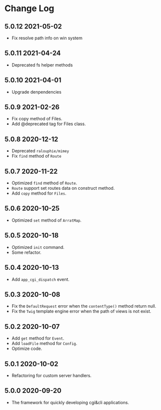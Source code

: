 # Change Log

## 5.0.12 2021-05-02

- Fix resolve path info on win system

## 5.0.11 2021-04-24

- Deprecated fs helper methods

## 5.0.10 2021-04-01

- Upgrade denpendencies

## 5.0.9 2021-02-26

- Fix copy method of Files.
- Add @deprecated tag for Files class.

## 5.0.8 2020-12-12

- Deprecated `ralouphie/mimey`
- Fix `find` method of `Route`

## 5.0.7 2020-11-22

- Optimized `find` method of `Route`.
- `Route` support set routes data on construct method.
- Add `copy` method for `Files`.

## 5.0.6 2020-10-25

- Optimized `set` method of  `ArratMap`.

## 5.0.5 2020-10-18

- Optimized `init` command.
- Some refactor.

## 5.0.4 2020-10-13

- Add `app_cgi_dispatch` event.

## 5.0.3 2020-10-08

- Fix the `DefaultRequest` error when the `contentType()` method return null.
- Fix the `Twig` template engine error when the path of views is not exist.

## 5.0.2 2020-10-07

- Add `get` method for `Event`.
- Add `loadFile` method for `Config`.
- Optimize code.

## 5.0.1 2020-10-02

- Refactoring for custom server handlers.

## 5.0.0 2020-09-20

- The framework for quickly developing cgi&cli applications.
